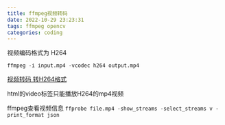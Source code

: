 ```yaml
---
title: ffmpeg视频转码
date: 2022-10-29 23:23:31
tags: ffmpeg opencv
categories: coding
---
```


视频编码格式为 H264
```
ffmpeg -i input.mp4 -vcodec h264 output.mp4  
```
[视频转码 转H264格式](https://blog.csdn.net/flyfor2013/article/details/115529167)

html的video标签只能播放H264的mp4视频


ffmpeg查看视频信息 `ffprobe file.mp4 -show_streams -select_streams v -print_format json` 

